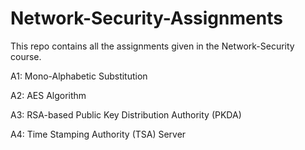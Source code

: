 # Network-Security-Assignments


This repo contains all the assignments given in the Network-Security course.

A1: Mono-Alphabetic Substitution

A2: AES Algorithm

A3: RSA-based Public Key Distribution Authority (PKDA)

A4: Time Stamping Authority (TSA) Server


